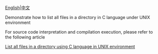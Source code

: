 [English](README.md)|[中文](README.zh.md)

Demonstrate how to list all files in a directory in C language under UNIX environment

For source code interpretation and compilation execution, please refer to the following article

[List all files in a directory using C language in UNIX environment](https://huable.xyz/articles/dir1/UL8D5wnfhGDmp8YG8PTfP)
